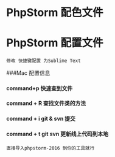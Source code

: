 # PhpStorm 配色文件
# PhpStorm 配置文件

```
修改 快捷键配置 为Sublime Text
```

###Mac 配置信息
#### command+p 快速查到文件
#### command + R 查找文件类的方法

#### command + i git & svn 提交
#### command + t git svn 更新线上代码到本地

```
直接导入phpstorm-2016 到你的工具就行
```

